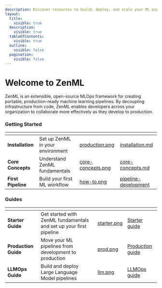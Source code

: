```yaml
---
description: Discover resources to build, deploy, and scale your ML pipelines with ZenML.
layout:
  title:
    visible: true
  description:
    visible: true
  tableOfContents:
    visible: true
  outline:
    visible: false
  pagination:
    visible: false
---
```


# Welcome to ZenML

ZenML is an extensible, open-source MLOps framework for creating portable, production-ready machine learning pipelines. By decoupling infrastructure from code, ZenML enables developers across your organization to collaborate more effectively as they develop to production.

### Getting Started

<table data-view="cards"><thead><tr><th></th><th></th><th data-hidden data-card-cover data-type="files"></th><th data-hidden data-card-target data-type="content-ref"></th></tr></thead><tbody><tr><td><strong>Installation</strong></td><td>Set up ZenML in your environment</td><td><a href=".gitbook/assets/production.png">production.png</a></td><td><a href="getting-started/installation.md">installation.md</a></td></tr><tr><td><strong>Core Concepts</strong></td><td>Understand ZenML fundamentals</td><td><a href=".gitbook/assets/core-concepts.png">core-concepts.png</a></td><td><a href="getting-started/core-concepts.md">core-concepts.md</a></td></tr><tr><td><strong>First Pipeline</strong></td><td>Build your first ML workflow</td><td><a href=".gitbook/assets/how-to.png">how-to.png</a></td><td><a href="how-to/pipeline-development/">pipeline-development</a></td></tr></tbody></table>

### Guides

<table data-view="cards"><thead><tr><th></th><th></th><th data-hidden data-card-cover data-type="files"></th><th data-hidden data-card-target data-type="content-ref"></th></tr></thead><tbody><tr><td><strong>Starter Guide</strong></td><td>Get started with ZenML fundamentals and set up your first pipeline</td><td><a href=".gitbook/assets/starter.png">starter.png</a></td><td><a href="https://app.gitbook.com/s/75OYotLPi8TviSrtZTJZ/starter-guide">Starter guide</a></td></tr><tr><td><strong>Production Guide</strong></td><td>Move your ML pipelines from development to production</td><td><a href=".gitbook/assets/prod.png">prod.png</a></td><td><a href="https://app.gitbook.com/s/75OYotLPi8TviSrtZTJZ/production-guide">Production guide</a></td></tr><tr><td><strong>LLMOps Guide</strong></td><td>Build and deploy Large Language Model pipelines</td><td><a href=".gitbook/assets/llm.png">llm.png</a></td><td><a href="https://app.gitbook.com/s/75OYotLPi8TviSrtZTJZ/llmops-guide">LLMOps guide</a></td></tr></tbody></table>

